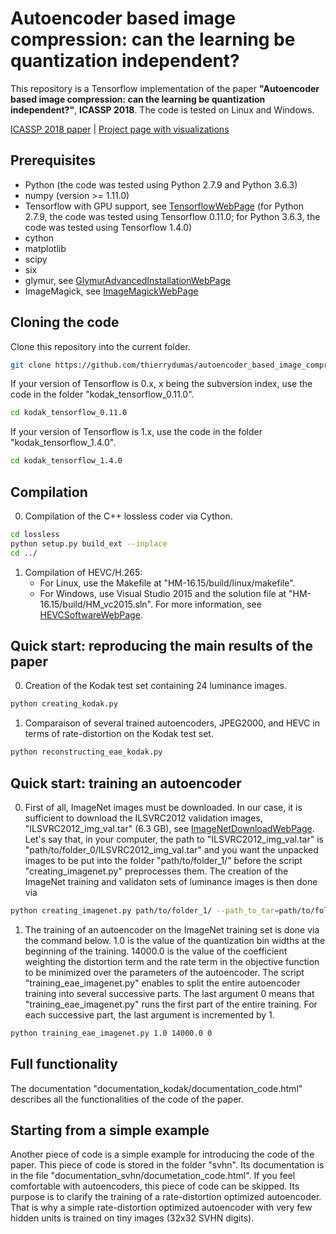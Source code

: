 # Autoencoder based image compression: can the learning be quantization independent?

This repository is a Tensorflow implementation of the paper **"Autoencoder based image compression: can the learning be quantization independent?"**, **ICASSP 2018**. The code is tested on Linux and Windows.

[ICASSP 2018 paper](https://arxiv.org/abs/1802.09371) | [Project page with visualizations](https://www.irisa.fr/temics/demos/visualization_ae/visualizationAE.htm)

## Prerequisites
  * Python (the code was tested using Python 2.7.9 and Python 3.6.3)
  * numpy (version >= 1.11.0)
  * Tensorflow with GPU support, see [TensorflowWebPage](https://www.tensorflow.org/install/) (for Python 2.7.9, the code was tested using Tensorflow 0.11.0; for Python 3.6.3, the code was tested using Tensorflow 1.4.0)
  * cython
  * matplotlib
  * scipy
  * six
  * glymur, see [GlymurAdvancedInstallationWebPage](https://glymur.readthedocs.io/en/v0.8.7/detailed_installation.html)
  * ImageMagick, see [ImageMagickWebPage](https://www.imagemagick.org)
  
## Cloning the code
Clone this repository into the current folder.
```sh
git clone https://github.com/thierrydumas/autoencoder_based_image_compression.git
```
If your version of Tensorflow is 0.x, x being the subversion index, use the code in the folder "kodak_tensorflow_0.11.0".
```sh
cd kodak_tensorflow_0.11.0
```
If your version of Tensorflow is 1.x, use the code in the folder "kodak_tensorflow_1.4.0".
```sh
cd kodak_tensorflow_1.4.0
```

## Compilation
0. Compilation of the C++ lossless coder via Cython.
```sh
cd lossless
python setup.py build_ext --inplace
cd ../
```
1. Compilation of HEVC/H.265:
    * For Linux, use the Makefile at "HM-16.15/build/linux/makefile".
    * For Windows, use Visual Studio 2015 and the solution file at "HM-16.15/build/HM_vc2015.sln". For more information, see [HEVCSoftwareWebPage](https://hevc.hhi.fraunhofer.de/).

## Quick start: reproducing the main results of the paper
0. Creation of the Kodak test set containing 24 luminance images.
```sh
python creating_kodak.py
```
1. Comparaison of several trained autoencoders, JPEG2000, and HEVC in terms of rate-distortion on the Kodak test set.
```sh
python reconstructing_eae_kodak.py
```

## Quick start: training an autoencoder
0. First of all, ImageNet images must be downloaded. In our case, it is sufficient to download the ILSVRC2012 validation images, "ILSVRC2012_img_val.tar" (6.3 GB), see [ImageNetDownloadWebPage](). Let's say that, in your computer, the path to "ILSVRC2012_img_val.tar" is "path/to/folder_0/ILSVRC2012_img_val.tar" and you want the unpacked images to be put into the folder "path/to/folder_1/" before the script "creating_imagenet.py" preprocesses them. The creation of the ImageNet training and validaton sets of luminance images is then done via
```sh
python creating_imagenet.py path/to/folder_1/ --path_to_tar=path/to/folder_0/ILSVRC2012_img_val.tar
```
1. The training of an autoencoder on the ImageNet training set is done via the command below. 1.0 is the value of the quantization bin widths at the beginning of the training. 14000.0 is the value of the coefficient weighting the distortion term and the rate term in the objective function to be minimized over the parameters of the autoencoder. The script "training_eae_imagenet.py" enables to split the entire autoencoder training into several successive parts. The last argument 0 means that "training_eae_imagenet.py" runs the first part of the entire training. For each successive part, the last argument is incremented by 1.
```sh
python training_eae_imagenet.py 1.0 14000.0 0
```

## Full functionality
The documentation "documentation_kodak/documentation_code.html" describes all the functionalities of the code of the paper.

## Starting from a simple example
Another piece of code is a simple example for introducing the code of the paper. This piece of code is stored in the folder "svhn". Its documentation is in the file "documentation_svhn/documetation_code.html". If you feel comfortable with autoencoders, this piece of code can be skipped. Its purpose is to clarify the training of a rate-distortion optimized autoencoder. That is why a simple rate-distortion optimized autoencoder with very few hidden units is trained on tiny images (32x32 SVHN digits).
